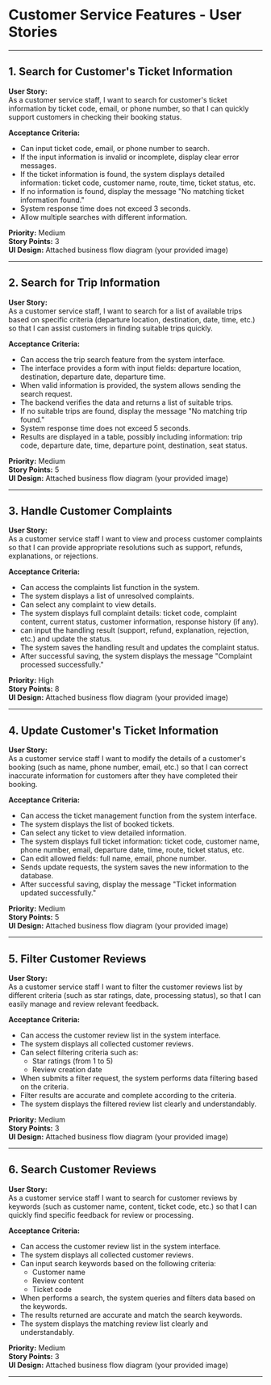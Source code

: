 # Customer Service Features - User Stories

---

## 1. Search for Customer's Ticket Information

**User Story:**  
As a customer service staff, I want to search for customer's ticket information by ticket code, email, or phone number, so that I can quickly support customers in checking their booking status.

**Acceptance Criteria:**
- Can input ticket code, email, or phone number to search.
- If the input information is invalid or incomplete, display clear error messages.
- If the ticket information is found, the system displays detailed information: ticket code, customer name, route, time, ticket status, etc.
- If no information is found, display the message "No matching ticket information found."
- System response time does not exceed 3 seconds.
- Allow multiple searches with different information.

**Priority:** Medium  
**Story Points:** 3  
**UI Design:** Attached business flow diagram (your provided image)

---

## 2. Search for Trip Information

**User Story:**  
As a customer service staff, I want to search for a list of available trips based on specific criteria (departure location, destination, date, time, etc.) so that I can assist customers in finding suitable trips quickly.

**Acceptance Criteria:**
- Can access the trip search feature from the system interface.
- The interface provides a form with input fields: departure location, destination, departure date, departure time.
- When valid information is provided, the system allows sending the search request.
- The backend verifies the data and returns a list of suitable trips.
- If no suitable trips are found, display the message "No matching trip found."
- System response time does not exceed 5 seconds.
- Results are displayed in a table, possibly including information: trip code, departure date, time, departure point, destination, seat status.

**Priority:** Medium  
**Story Points:** 5  
**UI Design:** Attached business flow diagram (your provided image)

---

## 3. Handle Customer Complaints

**User Story:**  
As a customer service staff I want to view and process customer complaints so that I can provide appropriate resolutions such as support, refunds, explanations, or rejections.

**Acceptance Criteria:**
- Can access the complaints list function in the system.
- The system displays a list of unresolved complaints.
- Can select any complaint to view details.
- The system displays full complaint details: ticket code, complaint content, current status, customer information, response history (if any).
- can input the handling result (support, refund, explanation, rejection, etc.) and update the status.
- The system saves the handling result and updates the complaint status.
- After successful saving, the system displays the message "Complaint processed successfully."

**Priority:** High  
**Story Points:** 8  
**UI Design:** Attached business flow diagram (your provided image)

---

## 4. Update Customer's Ticket Information

**User Story:**  
As a customer service staff I want to modify the details of a customer's booking (such as name, phone number, email, etc.) so that I can correct inaccurate information for customers after they have completed their booking.

**Acceptance Criteria:**
- Can access the ticket management function from the system interface.
- The system displays the list of booked tickets.
- Can select any ticket to view detailed information.
- The system displays full ticket information: ticket code, customer name, phone number, email, departure date, time, route, ticket status, etc.
- Can edit allowed fields: full name, email, phone number.
- Sends update requests, the system saves the new information to the database.
- After successful saving, display the message "Ticket information updated successfully."

**Priority:** Medium  
**Story Points:** 5  
**UI Design:** Attached business flow diagram (your provided image)

---

## 5. Filter Customer Reviews

**User Story:**  
As a customer service staff I want to filter the customer reviews list by different criteria (such as star ratings, date, processing status), so that I can easily manage and review relevant feedback.

**Acceptance Criteria:**
- Can access the customer review list in the system interface.
- The system displays all collected customer reviews.
- Can select filtering criteria such as:
  - Star ratings (from 1 to 5)
  - Review creation date
- When submits a filter request, the system performs data filtering based on the criteria.
- Filter results are accurate and complete according to the criteria.
- The system displays the filtered review list clearly and understandably.

**Priority:** Medium  
**Story Points:** 3  
**UI Design:** Attached business flow diagram (your provided image)

---

## 6. Search Customer Reviews

**User Story:**  
As a customer service staff I want to search for customer reviews by keywords (such as customer name, content, ticket code, etc.) so that I can quickly find specific feedback for review or processing.

**Acceptance Criteria:**
- Can access the customer review list in the system interface.
- The system displays all collected customer reviews.
- Can input search keywords based on the following criteria:
  - Customer name
  - Review content
  - Ticket code
- When performs a search, the system queries and filters data based on the keywords.
- The results returned are accurate and match the search keywords.
- The system displays the matching review list clearly and understandably.

**Priority:** Medium  
**Story Points:** 3  
**UI Design:** Attached business flow diagram (your provided image)

---

